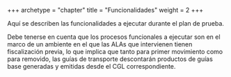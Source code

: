 +++
archetype = "chapter"
title = "Funcionalidades"
weight = 2
+++

Aquí se describen las funcionalidades a ejecutar durante el plan de prueba.

Debe tenerse en cuenta que los procesos funcionales a ejecutar son en el marco de un ambiente en el que las ALAs que intervienen tienen fiscalización previa, lo que implica que tanto para primer movimiento como para removido, las guías de transporte descontarán productos de guías base generadas y emitidas desde el CGL correspondiente.
